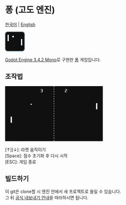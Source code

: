 # 퐁 (고도 엔진)

[한국어](README.md) | [English](README.en.md)

<img width="64" src="icon.webp" alt="게임 아이콘">

[Godot Engine 3.4.2 Mono](https://godotengine.org/)로 구현한 [퐁](https://ko.wikipedia.org/wiki/%ED%90%81) 게임입니다.

## 조작법

<img width="320" src="sample.webp" alt="게임 플레이 스크린샷">

\[&#8593;]\[&#8595;]: 라켓 움직이기<br>
\[Space]: 점수 초기화 후 다시 시작<br>
\[ESC]: 게임 종료

## 빌드하기
이 git은 clone할 시 엔진 안에서 새 프로젝트로 들일 수 있습니다.<br>
그 뒤 [공식 내보내기 안내](https://docs.godotengine.org/ko/stable/tutorials/export/exporting_basics.html)을 따라하시면 됩니다.
